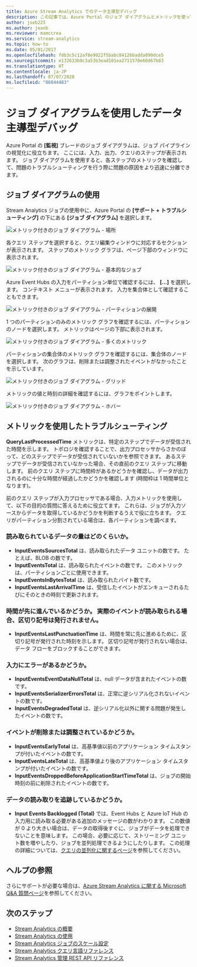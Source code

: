 ```yaml
---
title: Azure Stream Analytics でのデータ主導型デバッグ
description: この記事では、Azure Portal のジョブ ダイアグラムとメトリックを使って、Azure Stream Analytics ジョブのトラブルシューティングを行う方法について説明します。
author: jseb225
ms.author: jeanb
ms.reviewer: mamccrea
ms.service: stream-analytics
ms.topic: how-to
ms.date: 05/01/2017
ms.openlocfilehash: fdb3c5c12af8e9022f5babc84126badda890dce5
ms.sourcegitcommit: e132633b9c3a53b3ead101ea2711570e60d67b83
ms.translationtype: HT
ms.contentlocale: ja-JP
ms.lasthandoff: 07/07/2020
ms.locfileid: "86044483"
---
```

# <a name="data-driven-debugging-by-using-the-job-diagram"></a>ジョブ ダイアグラムを使用したデータ主導型デバッグ

Azure Portal の **[監視]** ブレードのジョブ ダイアグラムは、ジョブ パイプラインの視覚化に役立ちます。 ここには、入力、出力、クエリのステップが表示されます。 ジョブ ダイアグラムを使用すると、各ステップのメトリックを確認して、問題のトラブルシューティングを行う際に問題の原因をより迅速に分離できます。

## <a name="using-the-job-diagram"></a>ジョブ ダイアグラムの使用

Stream Analytics ジョブの使用中に、Azure Portal の **[サポート + トラブルシューティング]** の下にある **[ジョブ ダイアグラム]** を選択します。

![メトリック付きのジョブ ダイアグラム - 場所](./media/stream-analytics-job-diagram-with-metrics/stream-analytics-job-diagram-with-metrics-portal-1.png)

各クエリ ステップを選択すると、クエリ編集ウィンドウに対応するセクションが表示されます。 ステップのメトリック グラフは、ページ下部のウィンドウに表示されます。

![メトリック付きのジョブ ダイアグラム - 基本的なジョブ](./media/stream-analytics-job-diagram-with-metrics/stream-analytics-job-diagram-with-metrics-portal-2.png)

Azure Event Hubs の入力をパーティション単位で確認するには、 **[...]** を選択します。 コンテキスト メニューが表示されます。 入力を集合体として確認することもできます。

![メトリック付きのジョブ ダイアグラム - パーティションの展開](./media/stream-analytics-job-diagram-with-metrics/stream-analytics-job-diagram-with-metrics-portal-3.png)

1 つのパーティションのみのメトリック グラフを確認するには、パーティションのノードを選択します。 メトリックはページの下部に表示されます。

![メトリック付きのジョブ ダイアグラム - 多くのメトリック](./media/stream-analytics-job-diagram-with-metrics/stream-analytics-job-diagram-with-metrics-portal-4.png)

パーティションの集合体のメトリック グラフを確認するには、集合体のノードを選択します。 次のグラフは、削除または調整されたイベントがなかったことを示しています。

![メトリック付きのジョブ ダイアグラム - グリッド](./media/stream-analytics-job-diagram-with-metrics/stream-analytics-job-diagram-with-metrics-portal-5.png)

メトリックの値と時刻の詳細を確認するには、グラフをポイントします。

![メトリック付きのジョブ ダイアグラム - ホバー](./media/stream-analytics-job-diagram-with-metrics/stream-analytics-job-diagram-with-metrics-portal-6.png)

## <a name="troubleshoot-by-using-metrics"></a>メトリックを使用したトラブルシューティング

**QueryLastProcessedTime** メトリックは、特定のステップでデータが受信された時間を示します。 トポロジを確認することで、出力プロセッサからさかのぼって、どのステップでデータが受信されていないかを参照できます。 あるステップでデータが受信されていなかった場合、その直前のクエリ ステップに移動します。 前のクエリ ステップに時間枠があるかどうかを確認し、データが出力されるのに十分な時間が経過したかどうかを確認します (時間枠は 1 時間単位となります)。
 
前のクエリ ステップが入力プロセッサである場合、入力メトリックを使用して、以下の目的の質問に答えるために役立てます。 これらは、ジョブが入力ソースからデータを取得しているかどうかを判断するうえで役に立ちます。 クエリがパーティション分割されている場合は、各パーティションを調べます。
 
### <a name="how-much-data-is-being-read"></a>読み取られているデータの量はどのくらいか。

*   **InputEventsSourcesTotal** は、読み取られたデータ ユニットの数です。 たとえば、BLOB の数です。
*   **InputEventsTotal** は、読み取られたイベントの数です。 このメトリックは、パーティションごとに使用できます。
*   **InputEventsInBytesTotal** は、読み取られたバイト数です。
*   **InputEventsLastArrivalTime** は、受信したイベントがエンキューされるたびにそのときの時刻で更新されます。
 
### <a name="is-time-moving-forward-if-actual-events-are-read-punctuation-might-not-be-issued"></a>時間が先に進んでいるかどうか。 実際のイベントが読み取られる場合、区切り記号は発行されません。

*   **InputEventsLastPunctuationTime** は、時間を常に先に進めるために、区切り記号が発行された時刻を示します。 区切り記号が発行されない場合は、データ フローをブロックすることができます。
 
### <a name="are-there-any-errors-in-the-input"></a>入力にエラーがあるかどうか。

*   **InputEventsEventDataNullTotal** は、null データが含まれたイベントの数です。
*   **InputEventsSerializerErrorsTotal** は、正常に逆シリアル化されないイベントの数です。
*   **InputEventsDegradedTotal** は、逆シリアル化以外に関する問題が発生したイベントの数です。
 
### <a name="are-events-being-dropped-or-adjusted"></a>イベントが削除または調整されているかどうか。

*   **InputEventsEarlyTotal** は、高基準値以前のアプリケーション タイムスタンプが付いたイベントの数です。
*   **InputEventsLateTotal** は、高基準値より後のアプリケーション タイムスタンプが付いたイベントの数です。
*   **InputEventsDroppedBeforeApplicationStartTimeTotal** は、ジョブの開始時刻の前に削除されたイベントの数です。
 
### <a name="are-we-falling-behind-in-reading-data"></a>データの読み取りを追跡しているかどうか。

*   **Input Events Backlogged (Total)** では、Event Hubs と Azure IoT Hub の入力用に読み取る必要がある追加のメッセージの数がわかります。 この数値が 0 より大きい場合は、データの取得後すぐに、ジョブがデータを処理できないことを意味します。 この場合、必要に応じて、ストリーミング ユニット数を増やしたり、ジョブを並列処理できるようにしたりします。 この処理の詳細については、[クエリの並列化に関するページ](https://docs.microsoft.com/azure/stream-analytics/stream-analytics-parallelization)を参照してください。 


## <a name="get-help"></a>ヘルプの参照
さらにサポートが必要な場合は、[Azure Stream Analytics に関する Microsoft Q&A 質問ページ](https://docs.microsoft.com/answers/topics/azure-stream-analytics.html)を参照してください。 

## <a name="next-steps"></a>次のステップ
* [Stream Analytics の概要](stream-analytics-introduction.md)
* [Stream Analytics の使用](stream-analytics-real-time-fraud-detection.md)
* [Stream Analytics ジョブのスケール設定](stream-analytics-scale-jobs.md)
* [Stream Analytics クエリ言語リファレンス](https://docs.microsoft.com/stream-analytics-query/stream-analytics-query-language-reference)
* [Stream Analytics 管理 REST API リファレンス](https://msdn.microsoft.com/library/azure/dn835031.aspx)
